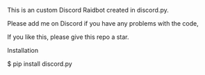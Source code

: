 This is an custom Discord Raidbot created in discord.py.

Please add me on Discord if you have any problems with the code,

If you like this, please give this repo a star.


Installation 

$ pip install discord.py

